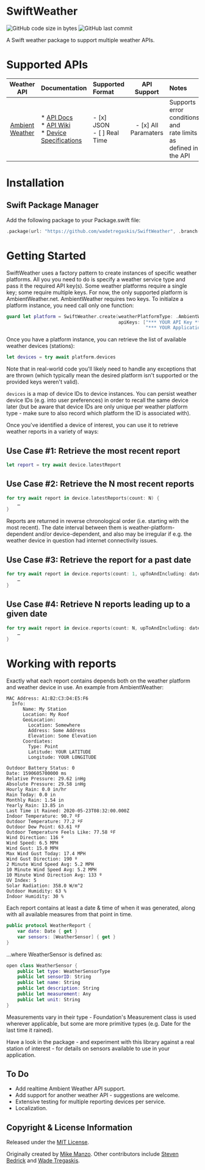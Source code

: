 # SwiftWeather

![GitHub code size in bytes](https://img.shields.io/github/languages/code-size/wadetregaskis/SwiftWeather.svg)
![GitHub last commit](https://img.shields.io/github/last-commit/wadetregaskis/SwiftWeather.svg)

A Swift weather package to support multiple weather APIs.

# Supported APIs

| Weather API |  Documentation | Supported Format | API Support | Notes
| :----:  | :----- | :---- | :----: | :---- |
| [Ambient Weather](https://github.com/ambient-weather/api-docs) | * [API Docs](https://ambientweather.docs.apiary.io/)<br>* [API Wiki](https://github.com/ambient-weather/api-docs/wiki)<br>* [Device Specifications](https://github.com/ambient-weather/api-docs/wiki/Device-Data-Specs) | - [x] JSON<br> - [ ] Real Time | - [x] All Paramaters | Supports error conditions and<br>rate limits as defined in the API

# Installation

## Swift Package Manager

Add the following package to your Package.swift file:

``` Swift
.package(url: "https://github.com/wadetregaskis/SwiftWeather", .branch("master")),
```

# Getting Started

SwiftWeather uses a factory pattern to create instances of specific weather platforms.  All you you need to do is specify a weather service type and pass it the required API key(s).  Some weather platforms require a single key; some require multiple keys.  For now, the only supported platform is AmbientWeather.net.  AmbientWeather requires two keys.  To initialze a platform instance, you need call only one function:

```swift
guard let platform = SwiftWeather.create(weatherPlatformType: .AmbientWeather,
                                         apiKeys: ["*** YOUR API Key ***",
                                                   "*** YOUR Application Key***"]) else { return }
```

Once you have a platform instance, you can retrieve the list of available weather devices (stations):

```swift
let devices = try await platform.devices
```

Note that in real-world code you'll likely need to handle any exceptions that are thrown (which typically mean the desired platform isn't supported or the provided keys weren't valid).

`devices` is a map of device IDs to device instances.  You can persist weather device IDs (e.g. into user preferences) in order to recall the same device later (but be aware that device IDs are only unique per weather platform type - make sure to also record which platform the ID is associated with).

Once you've identified a device of interest, you can use it to retrieve weather reports in a variety of ways:

## Use Case #1: Retrieve the most recent report

```swift
let report = try await device.latestReport
```

## Use Case #2: Retrieve the N most recent reports

```swift
for try await report in device.latestReports(count: N) {
    …
}
```

Reports are returned in reverse chronological order (i.e. starting with the most recent).  The date interval between them is weather-platform-dependent and/or device-dependent, and also may be irregular if e.g. the weather device in question had internet connectivity issues.

## Use Case #3: Retrieve the report for a past date

```swift
for try await report in device.reports(count: 1, upToAndIncluding: date) {
    …
}
```

## Use Case #4: Retrieve N reports leading up to a given date

```swift
for try await report in device.reports(count: N, upToAndIncluding: date) {
    …
}
```

# Working with reports

Exactly what each report contains depends both on the weather platform and weather device in use.  An example from AmbientWeather:

```
MAC Address: A1:B2:C3:D4:E5:F6
  Info:
      Name: My Station
      Location: My Roof
      GeoLocation:
		Location: Somewhere
		Address: Some Address
		Elevation: Some Elevation
	  Coordiates:
 		Type: Point
 		Latitude: YOUR LATITUDE
 		Longitude: YOUR LONGITUDE

Outdoor Battery Status: 0
Date: 1590605700000 ms
Relative Pressure: 29.62 inHg
Absolute Pressure: 29.58 inHg
Hourly Rain: 0.0 in/hr
Rain Today: 0.0 in
Monthly Rain: 1.54 in
Yearly Rain: 13.85 in
Last Time it Rained: 2020-05-23T08:32:00.000Z
Indoor Temperature: 90.7 ºF
Outdoor Temperature: 77.2 ºF
Outdoor Dew Point: 63.61 ºF
Outdoor Temperature Feels Like: 77.58 ºF
Wind Direction: 116 º
Wind Speed: 6.5 MPH
Wind Gust: 15.0 MPH
Max Wind Gust Today: 17.4 MPH
Wind Gust Direction: 190 º
2 Minute Wind Speed Avg: 5.2 MPH
10 Minute Wind Speed Avg: 5.2 MPH
10 Minute Wind Direction Avg: 133 º
UV Index: 5
Solar Radiation: 358.0 W/m^2
Outdoor Humidity: 63 %
Indoor Humidity: 30 %
```

Each report contains at least a date & time of when it was generated, along with all available measures from that point in time.

```swift
public protocol WeatherReport {
    var date: Date { get }
    var sensors: [WeatherSensor] { get }
}
```

…where WeatherSensor is defined as:

```swift
open class WeatherSensor {
    public let type: WeatherSensorType
    public let sensorID: String
    public let name: String
    public let description: String
    public let measurement: Any
    public let unit: String
}
```

Measurements vary in their type - Foundation's Measurement class is used wherever applicable, but some are more primitive types (e.g. Date for the last time it rained).

Have a look in the package - and experiment with this library against a real station of interest - for details on sensors available to use in your application.

## To Do

- Add realtime Ambient Weather API support.
- Add support for another weather API - suggestions are welcome.
- Extensive testing for multiple reporting devices per service.
- Localization.

## Copyright & License Information

Released under the [MIT License](https://github.com/wadetregaskis/SwiftWeather/blob/master/LICENSE).

Originally created by [Mike Manzo](https://github.com/MikeManzo).  Other contributors include [Steven Bedrick](https://github.com/stevenbedrick) and [Wade Tregaskis](https://github.com/wadetregaskis).
